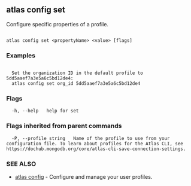 ## atlas config set

Configure specific properties of a profile.



```

atlas config set <propertyName> <value> [flags]
```

### Examples

```

  Set the organization ID in the default profile to 5dd5aaef7a3e5a6c5bd12de4:
  atlas config set org_id 5dd5aaef7a3e5a6c5bd12de4
```


### Flags

```
  -h, --help   help for set

```


### Flags inherited from parent commands

```
  -P, --profile string   Name of the profile to use from your configuration file. To learn about profiles for the Atlas CLI, see https://dochub.mongodb.org/core/atlas-cli-save-connection-settings.

```

### SEE ALSO


* [atlas config](atlas_config.md)	- Configure and manage your user profiles.



